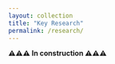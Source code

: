 ```yaml
---
layout: collection
title: "Key Research"
permalink: /research/
---
```



**⚠️⚠️⚠️ In construction ⚠️⚠️⚠️**